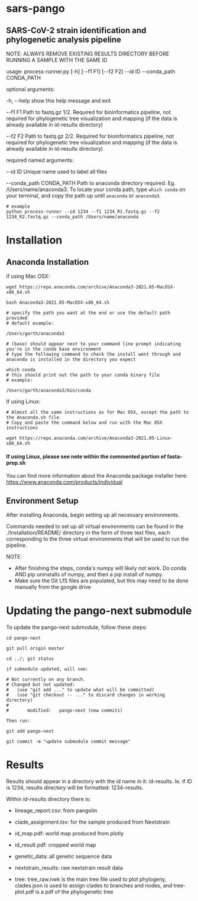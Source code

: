 # sars-pango


## SARS-CoV-2 strain identification and phylogenetic analysis pipeline
NOTE: ALWAYS REMOVE EXISTING RESULTS DIRECTORY BEFORE RUNNING A SAMPLE WITH THE SAME ID


usage: process-runner.py [-h] [--f1 F1] [--f2 F2] --id ID --conda_path
                         CONDA_PATH

optional arguments:

  -h, --help            show this help message and exit

  --f1 F1               Path to fastq.gz 1/2. Required for bioinformatics
                        pipeline, not required for phylogenetic tree
                        visualization and mapping (if the data is already
                        available in id-results directory)

  --f2 F2               Path to fastq.gz 2/2. Required for bioinformatics
                        pipeline, not required for phylogenetic tree
                        visualization and mapping (if the data is already
                        available in id-results directory)

required named arguments:

  --id ID               Unique name used to label all files

  --conda_path CONDA_PATH
                        Path to anaconda directory required. Eg.
                        /Users/name/anaconda3. To locate your conda path, type
                        `which conda` on your terminal, and copy the path up
                        until `anaconda` or `anaconda3`.

```
# example
python process-runner --id 1234 --f1 1234_R1.fastq.gz --f2 1234_R2.fastq.gz --conda_path /Users/name/anaconda
```
# Installation

## Anaconda Installation

if using Mac OSX: 

``` 
wget https://repo.anaconda.com/archive/Anaconda3-2021.05-MacOSX-x86_64.sh

bash Anaconda3-2021.05-MacOSX-x86_64.sh

# specify the path you want at the end or use the default path provided
# default example:

/Users/garth/anaconda3

# (base) should appear next to your command line prompt indicating you're in the conda base environment
# type the following command to check the install went through and anaconda is installed in the directory you expect

which conda
# this should print out the path to your conda binary file
# example:

/Users/garth/anaconda3/bin/conda
```
If using Linux:

```
# Almost all the same instructions as for Mac OSX, except the path to the Anaconda.sh file
# Copy and paste the command below and run with the Mac OSX instructions

wget https://repo.anaconda.com/archive/Anaconda3-2021.05-Linux-x86_64.sh
```

#### If using Linux, please see note within the commented portion of fasta-prep.sh

You can find more information about the Anaconda package installer here: https://www.anaconda.com/products/individual

## Environment Setup

After installing Anaconda, begin setting up all necessary environments. 

Commands needed to set up all virtual environments can be found in the ./Installation/README/ directory in the form of three text files, each corresponding to the three virtual environments that will be used to run the pipeline. 

NOTE: 
- After finishing the steps, conda's numpy will likely not work. Do conda AND pip uninstalls of numpy, and then a pip install of numpy.
- Make sure the Git LfS files are populated, but this may need to be done manually from the google drive

# Updating the pango-next submodule

To update the pango-next submodule, follow these steps:
``` 
cd pango-next

git pull origin master

cd ../; git status

if submodule updated, will see:

# Not currently on any branch.
# Changed but not updated:
#   (use "git add ..." to update what will be committed)
#   (use "git checkout -- ..." to discard changes in working directory)
#
#       modified:   pango-next (new commits)

Then run:

git add pango-next

git commit -m "update submodule commit message"
```

# Results

Results should appear in a directory with the id name in it: id-results.
Ie. if ID is 1234, results directory will be formatted: 1234-results.

Within id-results directory there is:

- lineage_report.csv: from pangolin

- clade_assignment.tsv: for the sample produced from Nextstrain

- id_map.pdf: world map produced from plotly

- id_result.pdf: cropped world map

- genetic_data: all genetic sequence data

- nextstrain_results: raw nextstrain result data

- tree: tree_raw.nwk is the main tree file used to plot phylogeny, clades.json is used to assign clades to branches and nodes, and tree-plot.pdf is a pdf of the phylogenetic tree

